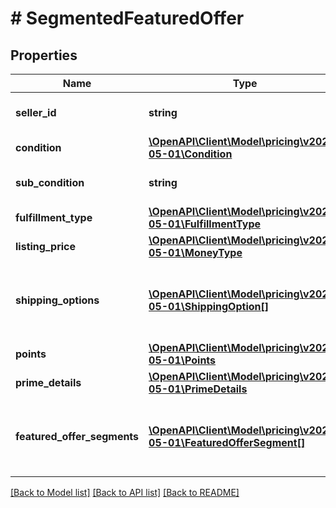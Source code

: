 # # SegmentedFeaturedOffer

## Properties

Name | Type | Description | Notes
------------ | ------------- | ------------- | -------------
**seller_id** | **string** | The seller identifier for the offer. |
**condition** | [**\OpenAPI\Client\Model\pricing\v2022-05-01\Condition**](Condition.md) |  |
**sub_condition** | **string** | The item subcondition of the offer. | [optional]
**fulfillment_type** | [**\OpenAPI\Client\Model\pricing\v2022-05-01\FulfillmentType**](FulfillmentType.md) |  |
**listing_price** | [**\OpenAPI\Client\Model\pricing\v2022-05-01\MoneyType**](MoneyType.md) |  |
**shipping_options** | [**\OpenAPI\Client\Model\pricing\v2022-05-01\ShippingOption[]**](ShippingOption.md) | A list of shipping options associated with this offer | [optional]
**points** | [**\OpenAPI\Client\Model\pricing\v2022-05-01\Points**](Points.md) |  | [optional]
**prime_details** | [**\OpenAPI\Client\Model\pricing\v2022-05-01\PrimeDetails**](PrimeDetails.md) |  | [optional]
**featured_offer_segments** | [**\OpenAPI\Client\Model\pricing\v2022-05-01\FeaturedOfferSegment[]**](FeaturedOfferSegment.md) | The list of segment information in which the offer is featured. |

[[Back to Model list]](../../README.md#models) [[Back to API list]](../../README.md#endpoints) [[Back to README]](../../README.md)
